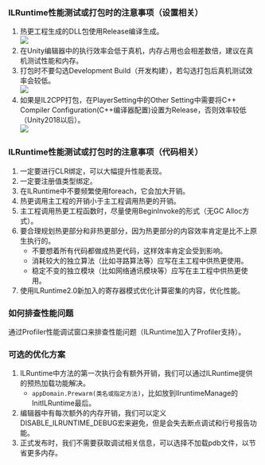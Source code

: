 ### ILRuntime性能测试或打包时的注意事项（设置相关）
1. 热更工程生成的DLL包使用Release编译生成。  
    ![](https://linwentao785293209.github.io/images/%E7%83%AD%E6%9B%B4%E6%96%B0/Unity/ILRuntime/01.ILRuntime%E5%9F%BA%E7%A1%80%E7%9F%A5%E8%AF%86/22.%E6%80%A7%E8%83%BD%E7%9B%B8%E5%85%B3-%E6%80%A7%E8%83%BD%E4%BC%98%E5%8C%96%E7%9B%B8%E5%85%B3/1.png)
2. 在Unity编辑器中的执行效率会低于真机，内存占用也会相差数倍，建议在真机测试性能和内存。
3. 打包时不要勾选Development Build（开发构建），若勾选打包后真机测试效率会较低。  
    ![](https://linwentao785293209.github.io/images/%E7%83%AD%E6%9B%B4%E6%96%B0/Unity/ILRuntime/01.ILRuntime%E5%9F%BA%E7%A1%80%E7%9F%A5%E8%AF%86/22.%E6%80%A7%E8%83%BD%E7%9B%B8%E5%85%B3-%E6%80%A7%E8%83%BD%E4%BC%98%E5%8C%96%E7%9B%B8%E5%85%B3/2.png)
4. 如果是IL2CPP打包，在PlayerSetting中的Other Setting中需要将C++ Compiler Configuration(C++编译器配置)设置为Release，否则效率较低（Unity2018以后）。  
    ![](https://linwentao785293209.github.io/images/%E7%83%AD%E6%9B%B4%E6%96%B0/Unity/ILRuntime/01.ILRuntime%E5%9F%BA%E7%A1%80%E7%9F%A5%E8%AF%86/22.%E6%80%A7%E8%83%BD%E7%9B%B8%E5%85%B3-%E6%80%A7%E8%83%BD%E4%BC%98%E5%8C%96%E7%9B%B8%E5%85%B3/3.png)

### ILRuntime性能测试或打包时的注意事项（代码相关）
1. 一定要进行CLR绑定，可以大幅提升性能表现。
2. 一定要注册值类型绑定。
3. 在ILRuntime中不要频繁使用foreach，它会加大开销。
4. 热更调用主工程的开销小于主工程调用热更的开销。
5. 主工程调用热更工程函数时，尽量使用BeginInvoke的形式（无GC Alloc方式）。
6. 要合理规划热更部分和非热更部分，因为热更部分的内容效率肯定是比不上原生执行的。
    - 不要想着所有代码都做成热更代码，这样效率肯定会受到影响。
    - 消耗较大的独立算法（比如寻路算法等）应写在主工程中供热更使用。
    - 稳定不变的独立模块（比如网络通讯模块等）应写在主工程中供热更使用。
7. 使用ILRuntime2.0新加入的寄存器模式优化计算密集的内容，优化性能。

### 如何排查性能问题
通过Profiler性能调试窗口来排查性能问题（ILRuntime加入了Profiler支持）。

### 可选的优化方案
1. ILRuntime中方法的第一次执行会有额外开销，我们可以通过ILRuntime提供的预热加载功能解决。
    - `appDomain.Prewarm(类名或指定方法)`，比如放到IlruntimeManage的InitILRuntime最后。
2. 编辑器中有每次额外的内存开销，我们可以定义DISABLE_ILRUNTIME_DEBUG宏来避免，但是会失去断点调试和行号报告功能。
3. 正式发布时，我们不需要获取调试相关信息，可以选择不加载pdb文件，以节省更多内存。
